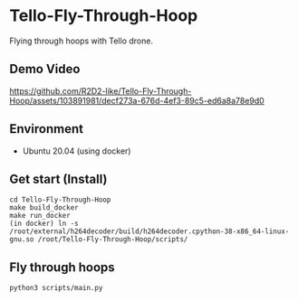 







# Tello-Fly-Through-Hoop
Flying through hoops with Tello drone.

## Demo Video
https://github.com/R2D2-like/Tello-Fly-Through-Hoop/assets/103891981/decf273a-676d-4ef3-89c5-ed6a8a78e9d0



## Environment
- Ubuntu 20.04 (using docker)

## Get start (Install)
```
cd Tello-Fly-Through-Hoop
make build_docker
make run_docker
(in docker) ln -s /root/external/h264decoder/build/h264decoder.cpython-38-x86_64-linux-gnu.so /root/Tello-Fly-Through-Hoop/scripts/
```

## Fly through hoops
```
python3 scripts/main.py
```
